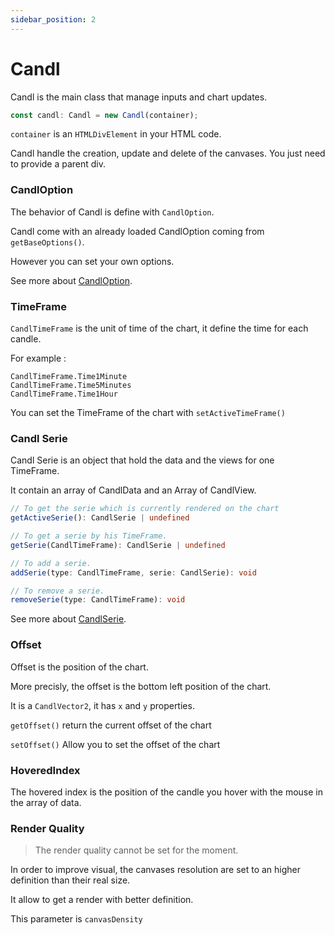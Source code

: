 ```yaml
---
sidebar_position: 2
---
```


# Candl

Candl is the main class that manage inputs and chart updates.

```ts
const candl: Candl = new Candl(container);
```

`container` is an `HTMLDivElement` in your HTML code.

Candl handle the creation, update and delete of the canvases. You just need to provide a parent div.

### CandlOption

The behavior of Candl is define with `CandlOption`.

Candl come with an already loaded CandlOption coming from `getBaseOptions()`.

However you can set your own options.

See more about [CandlOption](./candl_options.md).

### TimeFrame

`CandlTimeFrame` is the unit of time of the chart, it define the time for each candle.

For example :

```
CandlTimeFrame.Time1Minute
CandlTimeFrame.Time5Minutes
CandlTimeFrame.Time1Hour
```

You can set the TimeFrame of the chart with `setActiveTimeFrame()`

### Candl Serie

Candl Serie is an object that hold the data and the views for one TimeFrame.

It contain an array of CandlData and an Array of CandlView.

```ts
// To get the serie which is currently rendered on the chart
getActiveSerie(): CandlSerie | undefined
```

```ts
// To get a serie by his TimeFrame.
getSerie(CandlTimeFrame): CandlSerie | undefined
```

```ts
// To add a serie.
addSerie(type: CandlTimeFrame, serie: CandlSerie): void
```

```ts
// To remove a serie.
removeSerie(type: CandlTimeFrame): void
```

See more about [CandlSerie](./candl_serie.md).

### Offset

Offset is the position of the chart.

More precisly, the offset is the bottom left position of the chart.

It is a `CandlVector2`, it has `x` and `y` properties.

`getOffset()` return the current offset of the chart

`setOffset()` Allow you to set the offset of the chart

### HoveredIndex

The hovered index is the position of the candle you hover with the mouse in the array of data.

### Render Quality

> The render quality cannot be set for the moment.

In order to improve visual, the canvases resolution are set to an higher definition than their real size.

It allow to get a render with better definition.

This parameter is `canvasDensity`

<!-- Here you can see the default CandlOption :

```ts
{
    inputs: {
      handleInput: true,
      zoomAtCursor: true,
    },
    timeFrame: CandlTimeFrame.Time1Minute,
    show: {
      cross: true,
      lineCursor: true,
      priceLine: true,
      volume: true,
      gridY: true,
      gridX: true,
      yAxis: true,
      xLabels: true,
      hover: true,
      hoverInfos: true,
    },
    general: {
      backgroundColor: "#000A1D",
    },
    commonRender: {
      initialShadowWidth: 2,
      shadowWidthMin: 0.5,
      shadowWidthMax: 3,
      initialWidth: 10,
      initialSpacing: 5,
    },
    candleRender: {
      bearish: {
        color: "#EF5F62",
        shadowColor: "#933b3d",
      },
      bullish: { color: "#19AD9F", shadowColor: "#137c71" },
    },
    lineRender: {
      color: "#f0f",
      thickness: 2,
    },
    areaRender: {
      line: {
        color: "#f0f",
        thickness: 1,
      },
      area: {
        topColor: "#640064cc",
        bottomColor: "#00006433",
      },
    },
    volume: {
      bearish: { color: "#EF5F62a0" },
      bullish: { color: "#19AD9Fa0" },
      height: 100,
    },
    grid: {
      gridMajorX: {
        color: "#192231a0",
        thickness: 2,
      },
      gridMinorX: {
        color: "#192231a0",
        thickness: 1,
      },
      gridMajorY: {
        color: "#192231a0",
        thickness: 2,
      },
    },
    yAxis: {
      backgroundColor: "#00102dcc",
      labelFont: "Arial",
      labelFontSize: 14,
      labelColor: "#eee",
      width: 120,
    },
    xAxis: {
      height: 30,
    },
    priceLine: {
      color: "#ffffff50",
      labelBackgroundColor: "#2f599d",
      labelFont: "Arial",
      labelFontSize: 12,
      labelColor: "#fff",
    },
    cross: {
      color: "#fff",
      width: 0.5,
      dotted: {
        value: [7, 10],
      },
    },
    lineCursor: {
      ringColor: "white",
      fillColor: "#ffffff50",
      ringThickness: 1,
      radius: 10,
    },
    cursor: { style: "crosshair" },
}
``` -->
